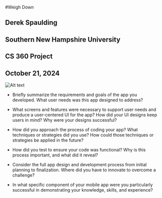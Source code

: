 #Weigh Down
## Derek Spaulding
## Southern New Hampshire University
## CS 360 Project
## October 21, 2024

![Alt text](https://i.imgur.com/dg8imKO.png)

- Briefly summarize the requirements and goals of the app you developed. What user needs was this app designed to address?

- What screens and features were necessary to support user needs and produce a user-centered UI for the app? How did your UI designs keep users in mind? Why were your designs successful?

- How did you approach the process of coding your app? What techniques or strategies did you use? How could those techniques or strategies be applied in the future?

- How did you test to ensure your code was functional? Why is this process important, and what did it reveal?

- Consider the full app design and development process from initial planning to finalization. Where did you have to innovate to overcome a challenge?

- In what specific component of your mobile app were you particularly successful in demonstrating your knowledge, skills, and experience?
